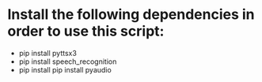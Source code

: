 # Install the following dependencies in order to use this script:

 - pip install pyttsx3
 - pip install speech_recognition
 - pip install pip install pyaudio

